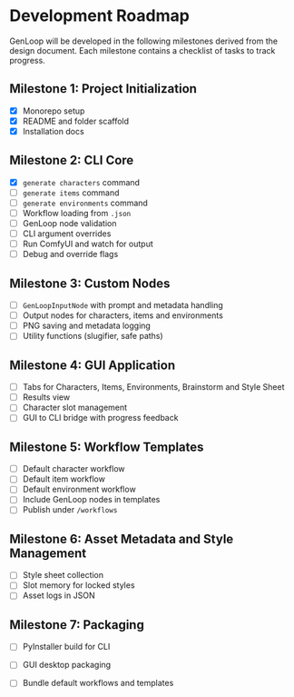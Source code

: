 # Development Roadmap

GenLoop will be developed in the following milestones derived from the design document. Each milestone contains a checklist of tasks to track progress.

## Milestone 1: Project Initialization
- [x] Monorepo setup
- [x] README and folder scaffold
- [x] Installation docs

## Milestone 2: CLI Core
- [x] `generate characters` command
- [ ] `generate items` command
- [ ] `generate environments` command
- [ ] Workflow loading from `.json`
- [ ] GenLoop node validation
- [ ] CLI argument overrides
- [ ] Run ComfyUI and watch for output
- [ ] Debug and override flags

## Milestone 3: Custom Nodes
- [ ] `GenLoopInputNode` with prompt and metadata handling
- [ ] Output nodes for characters, items and environments
- [ ] PNG saving and metadata logging
- [ ] Utility functions (slugifier, safe paths)

## Milestone 4: GUI Application
- [ ] Tabs for Characters, Items, Environments, Brainstorm and Style Sheet
- [ ] Results view
- [ ] Character slot management
- [ ] GUI to CLI bridge with progress feedback

## Milestone 5: Workflow Templates
- [ ] Default character workflow
- [ ] Default item workflow
- [ ] Default environment workflow
- [ ] Include GenLoop nodes in templates
- [ ] Publish under `/workflows`

## Milestone 6: Asset Metadata and Style Management
- [ ] Style sheet collection
- [ ] Slot memory for locked styles
- [ ] Asset logs in JSON

## Milestone 7: Packaging
- [ ] PyInstaller build for CLI
- [ ] GUI desktop packaging
- [ ] Bundle default workflows and templates

